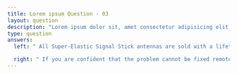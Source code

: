 ```yaml
---
title: Lorem ipsum Question - 03
layout: question
description: "Lorem ipsum dolor sit, amet consectetur adipisicing elit. Maxime perferendis sunt ut? Tempora hic, ea aliquam fugit illum nulla, blanditiis quasi officia autem obcaecati ex."
type: question
answers:
  left: " All Super-Elastic Signal Stick antennas are sold with a lifetime warranty. In short, if it breaks then we will fix it. <br><br> If yours is not working, please email us at sales@signalstuff.com with a photograph showing what happened. If there is a good story then please include that too for our entertainment =] Sometimes we can help you fix it via email. "

  right: " If you are confident that the problem cannot be fixed remotely, you can get a return label here. <br><br> NOTE: Unfortunately, we cannot provide return shipping labels for antennas outside of the US. This isn’t because we don’t want to, it’s because we literally can’t find a way to do so. Sorry for the inconvenience this may cause! If you return it to us we’ll still honor the warranty."
---
```

